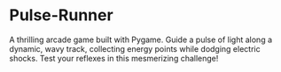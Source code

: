 # Pulse-Runner
A thrilling arcade game built with Pygame. Guide a pulse of light along a dynamic, wavy track, collecting energy points while dodging electric shocks. Test your reflexes in this mesmerizing challenge!
